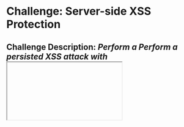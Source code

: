 # Challenge: Server-side XSS Protection
## Challenge Description: *Perform a Perform a persisted XSS attack with <iframe src="javascript:alert(`xss`)"> bypassing a server-side security mechanism.*

### Steps: 


### Solution:

